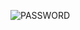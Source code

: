 ![PASSWORD](https://user-images.githubusercontent.com/92637965/212570950-365b5630-62d1-4b3b-8d22-c0b3ecc5c491.png)
